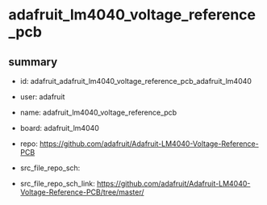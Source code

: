 # adafruit_lm4040_voltage_reference_pcb
 
## summary 
* id: adafruit_adafruit_lm4040_voltage_reference_pcb_adafruit_lm4040
* user: adafruit
* name: adafruit_lm4040_voltage_reference_pcb
* board: adafruit_lm4040
* repo: https://github.com/adafruit/Adafruit-LM4040-Voltage-Reference-PCB



* src_file_repo_sch: 
* src_file_repo_sch_link: https://github.com/adafruit/Adafruit-LM4040-Voltage-Reference-PCB/tree/master/




